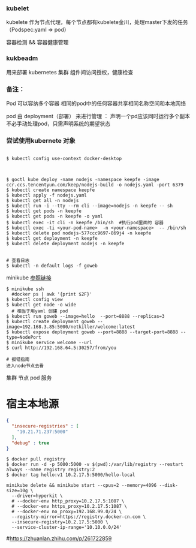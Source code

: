 ### kubelet

kubelete 作为节点代理，每个节点都有kubelete金川，处理master下发的任务（Podspec:yaml => pod）

容器检测 && 容器健康管理

### kukbeadm 

用来部署 kubernetes 集群
组件间访问授权，健康检查


### 备注：

Pod 
可以容纳多个容器
相同的pod中的任何容器共享相同名称空间和本地网络

pod 由 deployment（部署） 来进行管理
：
声明一个pd应该同时运行多个副本
不必手动处理pod，只需声明系统的期望状态

### 尝试使用kubernete 对象

``` shell

$ kubectl config use-context docker-desktop



$ goctl kube deploy -name nodejs -namespace keepfe -image ccr.ccs.tencentyun.com/keep/nodejs-build -o nodejs.yaml -port 6379
$ kubectl create namespace keepfe
$ kubectl apply -f nodejs.yaml
$ kubectl get all -n nodejs
$ kubectl run -i --tty --rm cli --image=nodejs -n keepfe -- sh
$ kubectl get pods -n keepfe
$ kubectl get pods -n keepfe -o yaml 
$ kubectl exec -it cli -n keepfe /bin/sh  #执行pod里面的 容器
$ kubectl exec -ti <your-pod-name>  -n <your-namespace>  -- /bin/sh
$ kubectl delete pod nodejs-577ccc9697-869j4 -n keepfe
$ kubectl get deployment -n keepfe
$ kubectl delete deployment nodejs -n keepfe


# 查看日志
$ kubectl -n default logs -f goweb
```

minikube
[参照链接](https://segmentfault.com/a/1190000018607114)
```shell
$ minikube ssh
  #docker ps | awk '{print $2F}'
$ kubectl config view
$ kubectl get node -o wide
  # 相当于用yaml 创建 pod
$ kubectl run goweb --image=hello  --port=8888 --replicas=3
$ kubectl create deployment goweb --image=192.168.3.85:5000/netkiller/welcome:latest
$ kubectl expose deployment goweb --port=8888 --target-port=8888 --type=NodePort
$ minikube service welcome --url
$ curl http://192.168.64.5:30257/from/you

# 报错指南
进入node节点去看
```

集群 节点 pod 服务



# 宿主本地源

``` json
{
  "insecure-registries" : [
    "10.21.71.237:5000"
  ],
  "debug" : true
}
```

```shell
$ docker pull registry
$ docker run -d -p 5000:5000 -v $(pwd):/var/lib/registry --restart always --name registry registry:2
$ docker tag hello:v1 10.2.17.5:5000/hello-local

```

```
minikube delete && minikube start --cpus=2 --memory=4096 --disk-size=10g \
  --driver=hyperkit \
  # --docker-env http_proxy=10.2.17.5:1087 \
  # --docker-env https_proxy=10.2.17.5:1087 \
  # --docker-env no_proxy=192.168.99.0/24 \
  --registry-mirror=https://registry.docker-cn.com \
  --insecure-registry=10.2.17.5:5000 \
  --service-cluster-ip-range='10.10.0.0/24'
```

#https://zhuanlan.zhihu.com/p/261722859